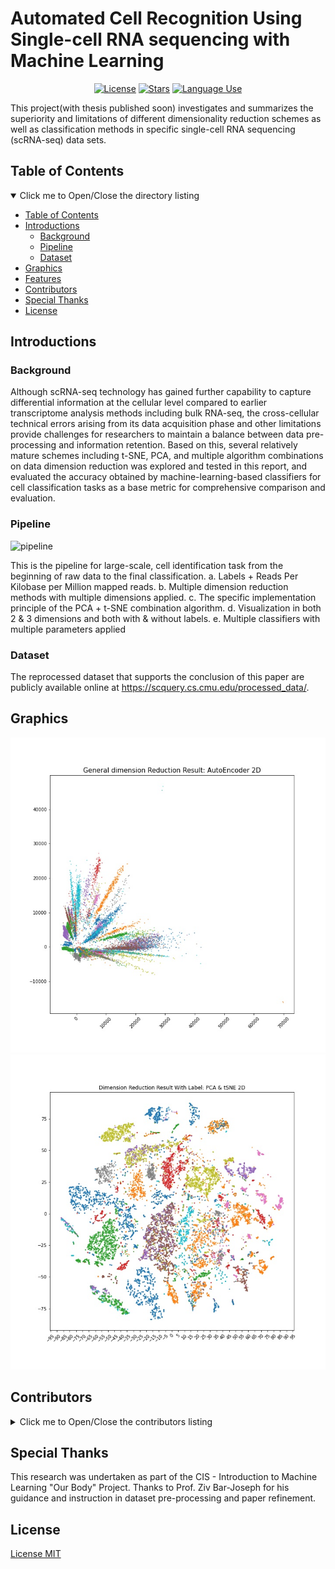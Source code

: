 # Automated Cell Recognition Using Single-cell RNA sequencing with Machine Learning
<p align="center">
  <a href="https://github.com/Stry233/Automated-Cell-Recognition-Using-Single-cell-RNA-sequencing-with-Machine-Learning/blob/main/LICENSE"><img alt="License" src="https://img.shields.io/github/license/Stry233/Automated-Cell-Recognition-Using-Single-cell-RNA-sequencing-with-Machine-Learning?style=plastic"/></a>
  <a href="https://github.com/Stry233/Automated-Cell-Recognition-Using-Single-cell-RNA-sequencing-with-Machine-Learning"><img alt="Stars" src="https://img.shields.io/github/stars/Stry233/Automated-Cell-Recognition-Using-Single-cell-RNA-sequencing-with-Machine-Learning?style=plastic"/></a>
  <a href="https://github.com/Stry233/Automated-Cell-Recognition-Using-Single-cell-RNA-sequencing-with-Machine-Learning"><img alt="Language Use" src="https://img.shields.io/github/languages/count/Stry233/Automated-Cell-Recognition-Using-Single-cell-RNA-sequencing-with-Machine-Learning?style=plastic"/></a>
</p>
This project(with thesis published soon) investigates and summarizes the superiority and limitations of different dimensionality reduction schemes as well as classification methods in specific single-cell RNA sequencing (scRNA-seq) data sets. 

## Table of Contents

<details open="open">
  <summary>Click me to Open/Close the directory listing</summary>

- [Table of Contents](#nav-1)
- [Introductions](#nav-2)
  - [Background](#nav-2-1)
  - [Pipeline](#nav-2-2)
  - [Dataset](#nav-2-3)
- [Graphics](#nav-3)
- [Features](#nav-4)
- [Contributors](#nav-5)
- [Special Thanks](#nav-6)
- [License](#nav-7)

</details>

<span id="nav-1"></span>

## Introductions

<!-- Fill in the detailed introduction about your project here -->

<span id="nav-2"></span>

### Background
Although scRNA-seq technology has gained further capability to capture differential information at the cellular level compared to earlier transcriptome analysis methods including bulk RNA-seq, the cross-cellular technical errors arising from its data acquisition phase and other limitations provide challenges for researchers to maintain a balance between data pre-processing and information retention. Based on this, several relatively mature schemes including t-SNE, PCA, and multiple algorithm combinations on data dimension reduction was explored and tested in this report, and evaluated the accuracy obtained by machine-learning-based classifiers for cell classification tasks as a base metric for comprehensive comparison and evaluation.
<span id="nav-2-1"></span>


### Pipeline
![pipeline](https://user-images.githubusercontent.com/31975605/142730036-ff44b376-2a56-4d84-b76e-c5f3371fff47.png)<br>

This is the pipeline for large-scale, cell identification task from the beginning of raw data to the final classification.
a. Labels + Reads Per Kilobase per Million mapped reads. b. Multiple dimension reduction methods with multiple dimensions applied. c. The specific implementation principle of the PCA + t-SNE combination algorithm. d. Visualization in both 2 & 3 dimensions and both with & without labels. e. Multiple classifiers with multiple parameters applied
<span id="nav-2-2"></span>

### Dataset
The reprocessed dataset that supports the conclusion of this paper are publicly available online at https://scquery.cs.cmu.edu/processed_data/.
<span id="nav-2-3"></span>

## Graphics
![avatar](https://raw.githubusercontent.com/Stry233/Automated-Cell-Recognition-Using-Single-cell-RNA-sequencing-with-Machine-Learning/main/visualization/AE2DVIS.JPG)
![avatar](https://raw.githubusercontent.com/Stry233/Automated-Cell-Recognition-Using-Single-cell-RNA-sequencing-with-Machine-Learning/main/visualization/PCATSNE2D_LABEL.JPG)
<span id="nav-3"></span>


## Contributors
<details>
  <summary>Click me to Open/Close the contributors listing</summary>
  
- [Yuetian Chen](https://github.com/stry233) - Rensselaer Polytechnic Institute, 110 8th Street, Troy, NY, United States, 12180 (email: cheny63@rpi.edu)
- [Chenqi Xu](https://github.com/lightingtom) - Southern University of Science and Technology, Shenzhen, China, 518055
- Yiyang Cao - The University of British Columbia, Vancouver, BC, Canada, V6T 1Z4

</details>
<span id="nav-4"></span>

## Special Thanks
This research was undertaken as part of the CIS - Introduction to Machine Learning "Our Body" Project. Thanks to Prof. Ziv Bar-Joseph for his guidance and instruction in dataset pre-processing and paper refinement.
<span id="nav-5"></span>

## License
[License MIT](LICENSE)
